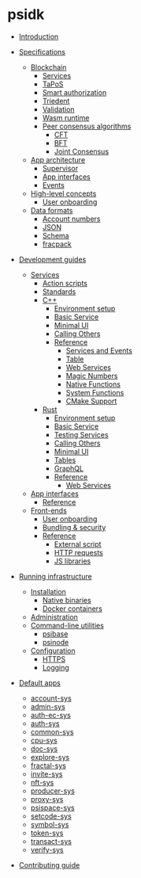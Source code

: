 # psidk

- [Introduction](README.md)

- [Specifications](specifications/README.md)
  - [Blockchain](specifications/blockchain/README.md)
    - [Services](specifications/blockchain/services.md)
    - [TaPoS](specifications/blockchain/tapos.md)
    - [Smart authorization](specifications/blockchain/smart-authorization.md)
    - [Triedent](specifications/blockchain/triedent.md)
    - [Validation](specifications/blockchain/validation.md)
    - [Wasm runtime](specifications/blockchain/wasm-runtime.md)
    - [Peer consensus algorithms](specifications/blockchain/peer-consensus/README.md)
      - [CFT](specifications/blockchain/peer-consensus/cft.md)
      - [BFT](specifications/blockchain/peer-consensus/bft.md)
      - [Joint Consensus](specifications/blockchain/peer-consensus/joint-consensus.md)
  - [App architecture](specifications/app-architecture/README.md)
    - [Supervisor](specifications/app-architecture/supervisor.md)
    - [App interfaces](specifications/app-architecture/app-interfaces.md)
    - [Events](specifications/app-architecture/events.md)
  - [High-level concepts]()
    - [User onboarding](specifications/concepts/user-onboarding.md)
  - [Data formats]()
    - [Account numbers](specifications/data-formats/account-numbers.md)
    - [JSON](specifications/data-formats/json.md)
    - [Schema](specifications/data-formats/schema.md)
    - [fracpack](specifications/data-formats/fracpack.md)    

- [Development guides](development/README.md)
  - [Services](development/services/README.md)
    - [Action scripts](development/services/action-scripts.md)
    - [Standards](development/services/standards.md)
    - [C++](development/services/cpp-service/README.md)
      - [Environment setup](development/services/cpp-service/setup.md)
      - [Basic Service](development/services/cpp-service/basic/README.md)
      - [Minimal UI](development/services/cpp-service/minimal-ui/README.md)
      - [Calling Others](development/services/cpp-service/calling/README.md)
      - [Reference]()
        - [Services and Events](development/services/cpp-service/reference/services-events.md)
        - [Table](development/services/cpp-service/reference/table.md)
        - [Web Services](development/services/cpp-service/reference/web-services.md)
        - [Magic Numbers](development/services/cpp-service/reference/magic-numbers.md)
        - [Native Functions](development/services/cpp-service/reference/native-functions.md)
        - [System Functions](development/services/cpp-service/reference/system.md)
        - [CMake Support](development/services/cpp-service/reference/cmake.md)
    - [Rust](development/services/rust-service/README.md)
      - [Environment setup](development/services/rust-service/setup.md)
      - [Basic Service](development/services/rust-service/basic/README.md)
      - [Testing Services](development/services/rust-service/testing.md)
      - [Calling Others](development/services/rust-service/calling.md)
      - [Minimal UI](development/services/rust-service/minimal-ui.md)
      - [Tables](development/services/rust-service/tables.md)
      - [GraphQL](development/services/rust-service/graphql.md)
      - [Reference]()
        - [Web Services](development/services/rust-service/reference/web-services.md)
  - [App interfaces]()
    - [Reference](development/app-interfaces/reference/README.md)
  - [Front-ends](development/front-ends/README.md)
    - [User onboarding]()
    - [Bundling & security](development/front-ends/bundling.md)
    - [Reference]()
      - [External script](development/front-ends/reference/external.md)
      - [HTTP requests](development/front-ends/reference/http-requests.md)
      - [JS libraries](development/front-ends/reference/js-libraries.md)

- [Running infrastructure](run-infrastructure/README.md)
  - [Installation]()
    - [Native binaries]()
    - [Docker containers]()
  - [Administration](run-infrastructure/administration.md)
  - [Command-line utilities](run-infrastructure/cli/README.md)
    - [psibase](run-infrastructure/cli/psibase.md)
    - [psinode](run-infrastructure/cli/psinode.md)
  - [Configuration]()
    - [HTTPS](run-infrastructure/configuration/https.md)
    - [Logging](run-infrastructure/configuration/logging.md)

- [Default apps](default-apps/README.md)
  - [account-sys](default-apps/account-sys.md)
  - [admin-sys](default-apps/admin-sys.md)
  - [auth-ec-sys](default-apps/auth-ec-sys.md)
  - [auth-sys](default-apps/auth-sys.md)
  - [common-sys](default-apps/common-sys.md)
  - [cpu-sys]()
  - [doc-sys](default-apps/doc-sys.md)
  - [explore-sys]()
  - [fractal-sys]()
  - [invite-sys](default-apps/invite-sys.md)
  - [nft-sys]()
  - [producer-sys]()
  - [proxy-sys](default-apps/proxy-sys.md)
  - [psispace-sys](default-apps/psispace-sys.md)
  - [setcode-sys]()
  - [symbol-sys]()
  - [token-sys]()
  - [transact-sys](default-apps/transact-sys.md)
  - [verify-sys]()

- [Contributing guide](contribute/README.md)